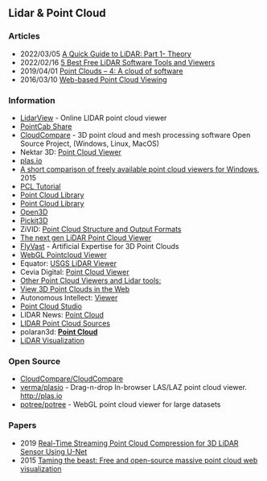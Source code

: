 ## Lidar & Point Cloud


### Articles
- 2022/03/05 [A Quick Guide to LiDAR: Part 1- Theory](https://medium.com/mlearning-ai/a-quick-guide-to-lidar-part-1-theory-7c8ff48af0b9)
- 2022/02/16 [5 Best Free LiDAR Software Tools and Viewers](https://gisgeography.com/lidar-software-tools/)
- 2019/04/01 [Point Clouds – 4: A cloud of software](https://blog.bricsys.com/free-point-cloud-software/)
- 2016/03/10 [Web-based Point Cloud Viewing](https://scanable.com/web-based-point-cloud-viewing/)




### Information
- [LidarView](http://lidarview.com/) - Online LIDAR point cloud viewer
- [PointCab Share](https://pointcab-software.com/en/pointcab-share_free-point-cloud-viewer/)
- [CloudCompare](https://www.danielgm.net/cc/) - 3D point cloud and mesh processing software
Open Source Project, (Windows, Linux, MacOS)
- Nektar 3D: [Point Cloud Viewer](https://nektar3d.com/mobile-mapping/point-cloud-viewer/)
- [plas.io](https://plas.io/)
- [A short comparison of freely available point cloud viewers for Windows](http://www.close-range.com/docs/Point-Cloud-Viewers.pdf), 2015
- [PCL Tutorial](https://pcl.gitbook.io/tutorial/)
- [Point Cloud Library](https://pointclouds.org/)
- [Point Cloud Library](https://pcl.readthedocs.io/projects/tutorials/en/latest/index.html)
- [Open3D](http://www.open3d.org/docs/release/introduction.html)
- [Pickit3D](https://docs.pickit3d.com/en/latest/documentation/configuration/index.html)
- ZiVID: [Point Cloud Structure and Output Formats](https://support.zivid.com/latest/reference-articles/point-cloud-structure-and-output-formats.html)
- [The next gen LiDAR Point Cloud Viewer](https://www.cyclomedia.com/en/resources/news/next-gen-lidar-point-cloud-viewer)
- [FlyVast](https://flyvast.com/) - Artificial Expertise for 3D Point Clouds
- [WebGL Pointcloud Viewer](https://sites.icmc.usp.br/fosorio/webgl/webgl-data.html)
- Equator: [USGS LiDAR Viewer](https://equatorstudios.com/lidar-viewer/)
- Cevia Digital: [Point Cloud Viewer](https://ceviadigital.com/point-cloud-viewer-2/)
- [Other Point Cloud Viewers and Lidar tools:](https://www.usna.edu/Users/oceano/pguth/md_help/html/other_point_cloud_viewers.htm)
- [View 3D Point Clouds in the Web](https://leica-geosystems.com/industries/power-and-plant/survey-and-engineering/documentation-and-design/view-3d-point-clouds-in-the-web)
- Autonomous Intellect: [Viewer](https://autonomousintellect.com/3D/3DPointCloudViewer.html)
- [Point Cloud Studio](https://pointcloud.studio/)
- LIDAR News: [Point Cloud](https://lidarnews.com/tag/point-cloud/)
- [LIDAR Point Cloud Sources](https://www.usna.edu/Users/oceano/pguth/md_help/html/lidar_pt_clouds.htm)
- polaran3d: [**Point Cloud**](https://polaron3d.com/Hub/point-clouds/)
- [LiDAR Visualization](https://web.cs.ucdavis.edu/~okreylos/ResDev/LiDAR/index.html)



### Open Source
- [CloudCompare/CloudCompare](https://github.com/CloudCompare/CloudCompare)
- [verma/plasio](https://github.com/verma/plasio) - Drag-n-drop In-browser LAS/LAZ point cloud viewer. http://plas.io
- [potree/potree](https://github.com/potree/potree) - WebGL point cloud viewer for large datasets



### Papers
- 2019 [Real-Time Streaming Point Cloud Compression for 3D LiDAR Sensor Using U-Net](https://ieeexplore.ieee.org/stamp/stamp.jsp?tp=&arnumber=8798629)
- 2015 [Taming the beast: Free and open-source massive point cloud web visualization](https://www.researchgate.net/publication/284617106_Taming_the_beast_Free_and_open-source_massive_point_cloud_web_visualization)
